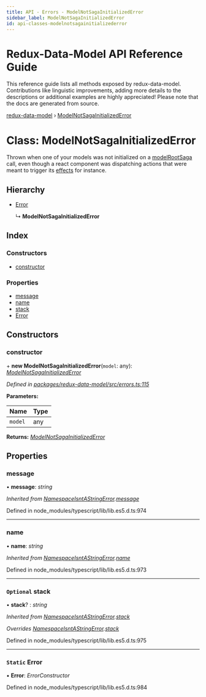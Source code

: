 ```yaml
---
title: API - Errors - ModelNotSagaInitializedError
sidebar_label: ModelNotSagaInitializedError
id: api-classes-modelnotsagainitializederror
---
```


# Redux-Data-Model API Reference Guide

This reference guide lists all methods exposed by redux-data-model. Contributions like linguistic improvements, adding
more details to the descriptions or additional examples are highly appreciated! Please note that the docs are
generated from source.

[redux-data-model](../README.md) › [ModelNotSagaInitializedError](modelnotsagainitializederror.md)

# Class: ModelNotSagaInitializedError

Thrown when one of your models was not initialized on a [modelRootSaga](../README.md#modelrootsaga) call, even though a react component
was dispatching actions that were meant to trigger its [effects](../interfaces/modeloptions.md#optional-effects) for instance.

## Hierarchy

* [Error](namespaceisntastringerror.md#static-error)

  ↳ **ModelNotSagaInitializedError**

## Index

### Constructors

* [constructor](modelnotsagainitializederror.md#constructor)

### Properties

* [message](modelnotsagainitializederror.md#message)
* [name](modelnotsagainitializederror.md#name)
* [stack](modelnotsagainitializederror.md#optional-stack)
* [Error](modelnotsagainitializederror.md#static-error)

## Constructors

###  constructor

\+ **new ModelNotSagaInitializedError**(`model`: any): *[ModelNotSagaInitializedError](modelnotsagainitializederror.md)*

*Defined in [packages/redux-data-model/src/errors.ts:115](https://github.com/kayak/redux-data-model/blob/07a4f7b/packages/redux-data-model/src/errors.ts#L115)*

**Parameters:**

Name | Type |
------ | ------ |
`model` | any |

**Returns:** *[ModelNotSagaInitializedError](modelnotsagainitializederror.md)*

## Properties

###  message

• **message**: *string*

*Inherited from [NamespaceIsntAStringError](namespaceisntastringerror.md).[message](namespaceisntastringerror.md#message)*

Defined in node_modules/typescript/lib/lib.es5.d.ts:974

___

###  name

• **name**: *string*

*Inherited from [NamespaceIsntAStringError](namespaceisntastringerror.md).[name](namespaceisntastringerror.md#name)*

Defined in node_modules/typescript/lib/lib.es5.d.ts:973

___

### `Optional` stack

• **stack**? : *string*

*Inherited from [NamespaceIsntAStringError](namespaceisntastringerror.md).[stack](namespaceisntastringerror.md#optional-stack)*

*Overrides [NamespaceIsntAStringError](namespaceisntastringerror.md).[stack](namespaceisntastringerror.md#optional-stack)*

Defined in node_modules/typescript/lib/lib.es5.d.ts:975

___

### `Static` Error

▪ **Error**: *ErrorConstructor*

Defined in node_modules/typescript/lib/lib.es5.d.ts:984
